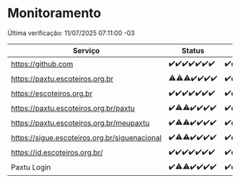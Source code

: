 # Monitoramento

Última verificação: 11/07/2025 07:11:00 -03

|Serviço|Status|Últimas 24h|
|---|---|---|
|https://github.com|<span title="2025-07-04: OK=23">✔️</span><span title="2025-07-05: OK=23">✔️</span><span title="2025-07-06: OK=23">✔️</span><span title="2025-07-07: OK=23">✔️</span><span title="2025-07-08: OK=23">✔️</span><span title="2025-07-09: OK=23">✔️</span><span title="2025-07-10: OK=10">✔️</span>|<span title="10/07/2025 08:09:00 -03 : 200">✔️</span><span title="10/07/2025 09:19:00 -03 : 200">✔️</span><span title="10/07/2025 10:27:00 -03 : 200">✔️</span><span title="10/07/2025 11:10:00 -03 : 200">✔️</span><span title="10/07/2025 12:11:00 -03 : 200">✔️</span><span title="10/07/2025 13:12:00 -03 : 200">✔️</span><span title="10/07/2025 14:11:00 -03 : 200">✔️</span><span title="10/07/2025 15:14:00 -03 : 200">✔️</span><span title="10/07/2025 16:07:00 -03 : 200">✔️</span><span title="10/07/2025 17:11:00 -03 : 200">✔️</span><span title="10/07/2025 18:09:00 -03 : 200">✔️</span><span title="10/07/2025 19:09:00 -03 : 200">✔️</span><span title="10/07/2025 20:09:00 -03 : 200">✔️</span><span title="10/07/2025 21:51:00 -03 : 200">✔️</span><span title="10/07/2025 23:48:00 -03 : 200">✔️</span><span title="11/07/2025 00:53:00 -03 : 200">✔️</span><span title="11/07/2025 01:27:00 -03 : 200">✔️</span><span title="11/07/2025 02:14:00 -03 : 200">✔️</span><span title="11/07/2025 03:15:00 -03 : 503">❌</span><span title="11/07/2025 04:12:00 -03 : 200">✔️</span><span title="11/07/2025 05:13:00 -03 : 200">✔️</span><span title="11/07/2025 06:11:00 -03 : 200">✔️</span><span title="11/07/2025 07:11:00 -03 : 200">✔️</span>|
|https://paxtu.escoteiros.org.br|<span title="2025-07-04: OK=22, Falhas=1">⚠️</span><span title="2025-07-05: OK=22, Falhas=1">⚠️</span><span title="2025-07-06: OK=22, Falhas=1">⚠️</span><span title="2025-07-07: OK=23">✔️</span><span title="2025-07-08: OK=23">✔️</span><span title="2025-07-09: OK=23">✔️</span><span title="2025-07-10: OK=10">✔️</span>|<span title="10/07/2025 08:09:00 -03 : 200">✔️</span><span title="10/07/2025 09:19:00 -03 : 200">✔️</span><span title="10/07/2025 10:27:00 -03 : 200">✔️</span><span title="10/07/2025 11:10:00 -03 : 200">✔️</span><span title="10/07/2025 12:11:00 -03 : 200">✔️</span><span title="10/07/2025 13:12:00 -03 : 200">✔️</span><span title="10/07/2025 14:11:00 -03 : 200">✔️</span><span title="10/07/2025 15:14:00 -03 : 200">✔️</span><span title="10/07/2025 16:07:00 -03 : 200">✔️</span><span title="10/07/2025 17:11:00 -03 : 200">✔️</span><span title="10/07/2025 18:09:00 -03 : 200">✔️</span><span title="10/07/2025 19:09:00 -03 : 200">✔️</span><span title="10/07/2025 20:09:00 -03 : 200">✔️</span><span title="10/07/2025 21:51:00 -03 : 200">✔️</span><span title="10/07/2025 23:48:00 -03 : 200">✔️</span><span title="11/07/2025 00:53:00 -03 : 200">✔️</span><span title="11/07/2025 01:27:00 -03 : 200">✔️</span><span title="11/07/2025 02:14:00 -03 : 200">✔️</span><span title="11/07/2025 03:15:00 -03 : 200">✔️</span><span title="11/07/2025 04:12:00 -03 : 200">✔️</span><span title="11/07/2025 05:13:00 -03 : 200">✔️</span><span title="11/07/2025 06:11:00 -03 : 200">✔️</span><span title="11/07/2025 07:11:00 -03 : 200">✔️</span>|
|https://escoteiros.org.br|<span title="2025-07-04: OK=23">✔️</span><span title="2025-07-05: OK=23">✔️</span><span title="2025-07-06: OK=23">✔️</span><span title="2025-07-07: OK=23">✔️</span><span title="2025-07-08: OK=23">✔️</span><span title="2025-07-09: OK=23">✔️</span><span title="2025-07-10: OK=10">✔️</span>|<span title="10/07/2025 08:09:00 -03 : 200">✔️</span><span title="10/07/2025 09:19:00 -03 : 200">✔️</span><span title="10/07/2025 10:27:00 -03 : 200">✔️</span><span title="10/07/2025 11:10:00 -03 : 200">✔️</span><span title="10/07/2025 12:11:00 -03 : 200">✔️</span><span title="10/07/2025 13:12:00 -03 : 200">✔️</span><span title="10/07/2025 14:11:00 -03 : 200">✔️</span><span title="10/07/2025 15:14:00 -03 : 200">✔️</span><span title="10/07/2025 16:07:00 -03 : 200">✔️</span><span title="10/07/2025 17:11:00 -03 : 200">✔️</span><span title="10/07/2025 18:09:00 -03 : 200">✔️</span><span title="10/07/2025 19:09:00 -03 : 200">✔️</span><span title="10/07/2025 20:09:00 -03 : 200">✔️</span><span title="10/07/2025 21:51:00 -03 : 200">✔️</span><span title="10/07/2025 23:48:00 -03 : 200">✔️</span><span title="11/07/2025 00:53:00 -03 : 200">✔️</span><span title="11/07/2025 01:27:00 -03 : 200">✔️</span><span title="11/07/2025 02:14:00 -03 : 200">✔️</span><span title="11/07/2025 03:15:00 -03 : 200">✔️</span><span title="11/07/2025 04:12:00 -03 : 200">✔️</span><span title="11/07/2025 05:13:00 -03 : 200">✔️</span><span title="11/07/2025 06:11:00 -03 : 200">✔️</span><span title="11/07/2025 07:11:00 -03 : 200">✔️</span>|
|https://paxtu.escoteiros.org.br/paxtu|<span title="2025-07-04: OK=23">✔️</span><span title="2025-07-05: OK=22, Falhas=1">⚠️</span><span title="2025-07-06: OK=22, Falhas=1">⚠️</span><span title="2025-07-07: OK=23">✔️</span><span title="2025-07-08: OK=23">✔️</span><span title="2025-07-09: OK=23">✔️</span><span title="2025-07-10: OK=10">✔️</span>|<span title="10/07/2025 08:09:00 -03 : 200">✔️</span><span title="10/07/2025 09:19:00 -03 : 200">✔️</span><span title="10/07/2025 10:27:00 -03 : 200">✔️</span><span title="10/07/2025 11:10:00 -03 : 200">✔️</span><span title="10/07/2025 12:11:00 -03 : 200">✔️</span><span title="10/07/2025 13:12:00 -03 : 200">✔️</span><span title="10/07/2025 14:12:00 -03 : 200">✔️</span><span title="10/07/2025 15:14:00 -03 : 200">✔️</span><span title="10/07/2025 16:07:00 -03 : 200">✔️</span><span title="10/07/2025 17:11:00 -03 : 200">✔️</span><span title="10/07/2025 18:09:00 -03 : 200">✔️</span><span title="10/07/2025 19:09:00 -03 : 200">✔️</span><span title="10/07/2025 20:09:00 -03 : 200">✔️</span><span title="10/07/2025 21:51:00 -03 : 200">✔️</span><span title="10/07/2025 23:48:00 -03 : 200">✔️</span><span title="11/07/2025 00:53:00 -03 : 200">✔️</span><span title="11/07/2025 01:27:00 -03 : 200">✔️</span><span title="11/07/2025 02:14:00 -03 : 200">✔️</span><span title="11/07/2025 03:15:00 -03 : 200">✔️</span><span title="11/07/2025 04:12:00 -03 : 200">✔️</span><span title="11/07/2025 05:13:00 -03 : 200">✔️</span><span title="11/07/2025 06:11:00 -03 : 200">✔️</span><span title="11/07/2025 07:11:00 -03 : 200">✔️</span>|
|https://paxtu.escoteiros.org.br/meupaxtu|<span title="2025-07-04: OK=23">✔️</span><span title="2025-07-05: OK=22, Falhas=1">⚠️</span><span title="2025-07-06: OK=22, Falhas=1">⚠️</span><span title="2025-07-07: OK=23">✔️</span><span title="2025-07-08: OK=23">✔️</span><span title="2025-07-09: OK=23">✔️</span><span title="2025-07-10: OK=10">✔️</span>|<span title="10/07/2025 08:09:00 -03 : 200">✔️</span><span title="10/07/2025 09:19:00 -03 : 200">✔️</span><span title="10/07/2025 10:27:00 -03 : 200">✔️</span><span title="10/07/2025 11:10:00 -03 : 200">✔️</span><span title="10/07/2025 12:11:00 -03 : 200">✔️</span><span title="10/07/2025 13:12:00 -03 : 200">✔️</span><span title="10/07/2025 14:12:00 -03 : 200">✔️</span><span title="10/07/2025 15:14:00 -03 : 200">✔️</span><span title="10/07/2025 16:07:00 -03 : 200">✔️</span><span title="10/07/2025 17:11:00 -03 : 200">✔️</span><span title="10/07/2025 18:09:00 -03 : 200">✔️</span><span title="10/07/2025 19:09:00 -03 : 200">✔️</span><span title="10/07/2025 20:09:00 -03 : 200">✔️</span><span title="10/07/2025 21:51:00 -03 : 200">✔️</span><span title="10/07/2025 23:48:00 -03 : 200">✔️</span><span title="11/07/2025 00:53:00 -03 : 200">✔️</span><span title="11/07/2025 01:27:00 -03 : 200">✔️</span><span title="11/07/2025 02:14:00 -03 : 200">✔️</span><span title="11/07/2025 03:15:00 -03 : 200">✔️</span><span title="11/07/2025 04:12:00 -03 : 200">✔️</span><span title="11/07/2025 05:13:00 -03 : 200">✔️</span><span title="11/07/2025 06:11:00 -03 : 200">✔️</span><span title="11/07/2025 07:11:00 -03 : 200">✔️</span>|
|https://sigue.escoteiros.org.br/siguenacional|<span title="2025-07-04: OK=23">✔️</span><span title="2025-07-05: OK=22, Falhas=1">⚠️</span><span title="2025-07-06: OK=22, Falhas=1">⚠️</span><span title="2025-07-07: OK=23">✔️</span><span title="2025-07-08: OK=23">✔️</span><span title="2025-07-09: OK=23">✔️</span><span title="2025-07-10: OK=10">✔️</span>|<span title="10/07/2025 08:09:00 -03 : 200">✔️</span><span title="10/07/2025 09:19:00 -03 : 200">✔️</span><span title="10/07/2025 10:27:00 -03 : 200">✔️</span><span title="10/07/2025 11:10:00 -03 : 200">✔️</span><span title="10/07/2025 12:11:00 -03 : 200">✔️</span><span title="10/07/2025 13:12:00 -03 : 200">✔️</span><span title="10/07/2025 14:12:00 -03 : 200">✔️</span><span title="10/07/2025 15:14:00 -03 : 200">✔️</span><span title="10/07/2025 16:07:00 -03 : 200">✔️</span><span title="10/07/2025 17:11:00 -03 : 200">✔️</span><span title="10/07/2025 18:09:00 -03 : 200">✔️</span><span title="10/07/2025 19:09:00 -03 : 200">✔️</span><span title="10/07/2025 20:09:00 -03 : 200">✔️</span><span title="10/07/2025 21:51:00 -03 : 200">✔️</span><span title="10/07/2025 23:48:00 -03 : 200">✔️</span><span title="11/07/2025 00:53:00 -03 : 200">✔️</span><span title="11/07/2025 01:27:00 -03 : 200">✔️</span><span title="11/07/2025 02:14:00 -03 : 200">✔️</span><span title="11/07/2025 03:15:00 -03 : 200">✔️</span><span title="11/07/2025 04:12:00 -03 : 200">✔️</span><span title="11/07/2025 05:13:00 -03 : 200">✔️</span><span title="11/07/2025 06:11:00 -03 : 200">✔️</span><span title="11/07/2025 07:11:00 -03 : 200">✔️</span>|
|https://id.escoteiros.org.br/|<span title="2025-07-04: OK=23">✔️</span><span title="2025-07-05: OK=23">✔️</span><span title="2025-07-06: OK=23">✔️</span><span title="2025-07-07: OK=23">✔️</span><span title="2025-07-08: OK=23">✔️</span><span title="2025-07-09: OK=23">✔️</span><span title="2025-07-10: OK=10">✔️</span>|<span title="10/07/2025 08:09:00 -03 : 200">✔️</span><span title="10/07/2025 09:19:00 -03 : 200">✔️</span><span title="10/07/2025 10:27:00 -03 : 200">✔️</span><span title="10/07/2025 11:10:00 -03 : 200">✔️</span><span title="10/07/2025 12:11:00 -03 : 200">✔️</span><span title="10/07/2025 13:12:00 -03 : 200">✔️</span><span title="10/07/2025 14:12:00 -03 : 200">✔️</span><span title="10/07/2025 15:14:00 -03 : 200">✔️</span><span title="10/07/2025 16:07:00 -03 : 200">✔️</span><span title="10/07/2025 17:11:00 -03 : 200">✔️</span><span title="10/07/2025 18:09:00 -03 : 200">✔️</span><span title="10/07/2025 19:09:00 -03 : 200">✔️</span><span title="10/07/2025 20:09:00 -03 : 200">✔️</span><span title="10/07/2025 21:51:00 -03 : 200">✔️</span><span title="10/07/2025 23:48:00 -03 : 200">✔️</span><span title="11/07/2025 00:53:00 -03 : 200">✔️</span><span title="11/07/2025 01:27:00 -03 : 200">✔️</span><span title="11/07/2025 02:14:00 -03 : 200">✔️</span><span title="11/07/2025 03:15:00 -03 : 200">✔️</span><span title="11/07/2025 04:12:00 -03 : 200">✔️</span><span title="11/07/2025 05:13:00 -03 : 200">✔️</span><span title="11/07/2025 06:11:00 -03 : 200">✔️</span><span title="11/07/2025 07:11:00 -03 : 200">✔️</span>|
|Paxtu Login|<span title="2025-07-04: OK=23">✔️</span><span title="2025-07-05: OK=22, Falhas=1">⚠️</span><span title="2025-07-06: OK=22, Falhas=1">⚠️</span><span title="2025-07-07: OK=23">✔️</span><span title="2025-07-08: OK=23">✔️</span><span title="2025-07-09: OK=23">✔️</span><span title="2025-07-10: OK=10">✔️</span>|<span title="10/07/2025 08:09:00 -03 : 200">✔️</span><span title="10/07/2025 09:19:00 -03 : 200">✔️</span><span title="10/07/2025 10:27:00 -03 : 200">✔️</span><span title="10/07/2025 11:10:00 -03 : 200">✔️</span><span title="10/07/2025 12:11:00 -03 : 200">✔️</span><span title="10/07/2025 13:12:00 -03 : 200">✔️</span><span title="10/07/2025 14:12:00 -03 : 200">✔️</span><span title="10/07/2025 15:14:00 -03 : 200">✔️</span><span title="10/07/2025 16:07:00 -03 : 200">✔️</span><span title="10/07/2025 17:11:00 -03 : 200">✔️</span><span title="10/07/2025 18:09:00 -03 : 200">✔️</span><span title="10/07/2025 19:09:00 -03 : 200">✔️</span><span title="10/07/2025 20:09:00 -03 : 200">✔️</span><span title="10/07/2025 21:51:00 -03 : 200">✔️</span><span title="10/07/2025 23:48:00 -03 : 200">✔️</span><span title="11/07/2025 00:53:00 -03 : 200">✔️</span><span title="11/07/2025 01:27:00 -03 : 200">✔️</span><span title="11/07/2025 02:14:00 -03 : 200">✔️</span><span title="11/07/2025 03:15:00 -03 : 200">✔️</span><span title="11/07/2025 04:12:00 -03 : 200">✔️</span><span title="11/07/2025 05:13:00 -03 : 200">✔️</span><span title="11/07/2025 06:11:00 -03 : 200">✔️</span><span title="11/07/2025 07:11:00 -03 : 200">✔️</span>|
